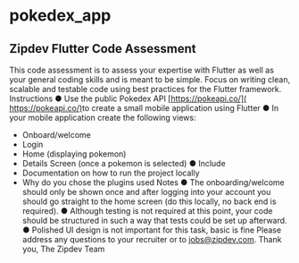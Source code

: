 # pokedex_app

## Zipdev Flutter Code Assessment

This code assessment is to assess your expertise with Flutter as well as your general coding skills and is meant to be simple. Focus on writing clean, scalable and testable code using best practices for the Flutter framework.
Instructions
● Use the public Pokedex API [​https://pokeapi.co/](​https://pokeapi.co/)​ to create a small mobile application using Flutter
● In your mobile application create the following views:
  - Onboard/welcome
  - Login
  - Home (displaying pokemon)
  - Details Screen (once a pokemon is selected)
● Include
  - Documentation on how to run the project locally
  - Why do you chose the plugins used
Notes
● The onboarding/welcome should only be shown once and after logging into your account you should go straight to the home screen (do this locally, no back end is required).
● Although testing is not required at this point, your code should be structured in such a way that tests could be set up afterward.
● Polished UI design is not important for this task, basic is fine Please address any questions to your recruiter or to jobs@zipdev.com. Thank you,
The Zipdev Team